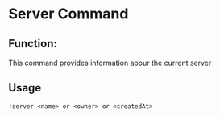 # Server Command


## Function:    
This command provides information abour the current server

## Usage  
```discord
!server <name> or <owner> or <createdAt>
```